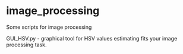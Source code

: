 # image_processing
Some scripts for image processing

GUI_HSV.py - graphical tool for HSV values estimating fits your image processing task.
